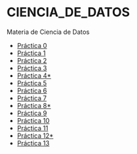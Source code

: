 # CIENCIA_DE_DATOS
Materia de Ciencia de Datos

* [Práctica 0](https://nbviewer.jupyter.org/github/SamatarouKami/CIENCIA_DE_DATOS/blob/master/P0.ipynb)
* [Práctica 1](https://nbviewer.jupyter.org/github/SamatarouKami/CIENCIA_DE_DATOS/blob/master/P1.ipynb)
* [Práctica 2](https://nbviewer.jupyter.org/github/SamatarouKami/CIENCIA_DE_DATOS/blob/master/P2.ipynb)
* [Práctica 3](https://nbviewer.jupyter.org/github/SamatarouKami/CIENCIA_DE_DATOS/blob/master/P3.ipynb)
* [Práctica 4*]()
* [Práctica 5](https://nbviewer.jupyter.org/github/SamatarouKami/CIENCIA_DE_DATOS/blob/master/P5.ipynb)
* [Práctica 6](https://nbviewer.jupyter.org/github/SamatarouKami/CIENCIA_DE_DATOS/blob/master/P6.ipynb)
* [Práctica 7](https://nbviewer.jupyter.org/github/SamatarouKami/CIENCIA_DE_DATOS/blob/master/P7.ipynb)
* [Práctica 8*](https://nbviewer.jupyter.org/github/SamatarouKami/CIENCIA_DE_DATOS/blob/master/P8.ipynb)
* [Práctica 9](https://nbviewer.jupyter.org/github/SamatarouKami/CIENCIA_DE_DATOS/blob/master/P9.ipynb)
* [Práctica 10](https://nbviewer.jupyter.org/github/SamatarouKami/CIENCIA_DE_DATOS/blob/master/P10.ipynb)
* [Práctica 11](https://nbviewer.jupyter.org/github/SamatarouKami/CIENCIA_DE_DATOS/blob/master/P11.ipynb)
* [Práctica 12*](https://nbviewer.jupyter.org/github/SamatarouKami/CIENCIA_DE_DATOS/blob/master/P12.ipynb)
* [Práctica 13](https://nbviewer.jupyter.org/github/SamatarouKami/CIENCIA_DE_DATOS/blob/master/P13.ipynb)
